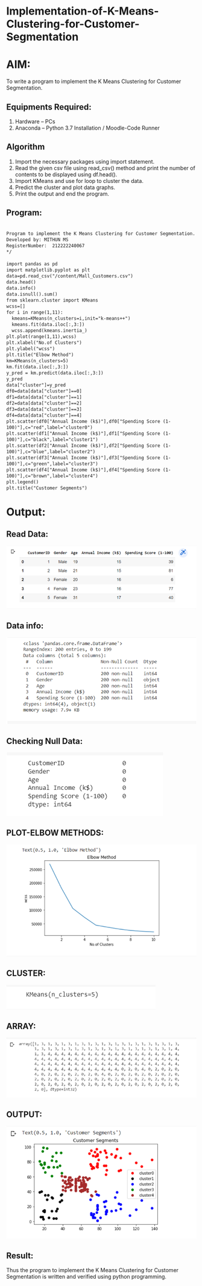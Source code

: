 # Implementation-of-K-Means-Clustering-for-Customer-Segmentation

# AIM:
To write a program to implement the K Means Clustering for Customer Segmentation.

## Equipments Required:
1. Hardware – PCs
2. Anaconda – Python 3.7 Installation / Moodle-Code Runner

## Algorithm
1. Import the necessary packages using import statement.
2. Read the given csv file using read_csv() method and print the number of contents to be displayed using df.head().
3. Import KMeans and use for loop to cluster the data.
4. Predict the cluster and plot data graphs.
5. Print the output and end the program.
## Program:
~~~

Program to implement the K Means Clustering for Customer Segmentation.
Developed by: MITHUN MS
RegisterNumber:  212222240067
*/

import pandas as pd
import matplotlib.pyplot as plt
data=pd.read_csv("/content/Mall_Customers.csv")
data.head()
data.info()
data.isnull().sum()
from sklearn.cluster import KMeans
wcss=[]
for i in range(1,11):
  kmeans=KMeans(n_clusters=i,init="k-means++")
  kmeans.fit(data.iloc[:,3:])
  wcss.append(kmeans.inertia_)
plt.plot(range(1,11),wcss)
plt.xlabel("No.of Clusters")
plt.ylabel("wcss")
plt.title("Elbow Method")
km=KMeans(n_clusters=5)
km.fit(data.iloc[:,3:])
y_pred = km.predict(data.iloc[:,3:])
y_pred
data["cluster"]=y_pred
df0=data[data["cluster"]==0]
df1=data[data["cluster"]==1]
df2=data[data["cluster"]==2]
df3=data[data["cluster"]==3]
df4=data[data["cluster"]==4]
plt.scatter(df0["Annual Income (k$)"],df0["Spending Score (1-100)"],c="red",label="cluster0")
plt.scatter(df1["Annual Income (k$)"],df1["Spending Score (1-100)"],c="black",label="cluster1")
plt.scatter(df2["Annual Income (k$)"],df2["Spending Score (1-100)"],c="blue",label="cluster2")
plt.scatter(df3["Annual Income (k$)"],df3["Spending Score (1-100)"],c="green",label="cluster3")
plt.scatter(df4["Annual Income (k$)"],df4["Spending Score (1-100)"],c="brown",label="cluster4")
plt.legend()
plt.title("Customer Segments")
~~~
# Output:

## Read Data:

![K Means Clustering for Customer Segmentation](head.png)

## Data info:

![K Means Clustering for Customer Segmentation](info.png)

## Checking Null Data:

![K Means Clustering for Customer Segmentation](isnull.png)

## PLOT-ELBOW METHODS:

![K Means Clustering for Customer Segmentation](elbow.png)

## CLUSTER:


![K Means Clustering for Customer Segmentation](kmeans.png)

## ARRAY:


![K Means Clustering for Customer Segmentation](array.png)

## OUTPUT:

![K Means Clustering for Customer Segmentation](output.png)


## Result:
Thus the program to implement the K Means Clustering for Customer Segmentation is written and verified using python programming.
